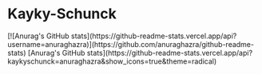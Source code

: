 # Kayky-Schunck
<div>
  [![Anurag's GitHub stats](https://github-readme-stats.vercel.app/api?username=anuraghazra)](https://github.com/anuraghazra/github-readme-stats)
[Anurag's GitHub stats](https://github-readme-stats.vercel.app/api?kaykyschunck=anuraghazra&show_icons=true&theme=radical)
  </div>

  
